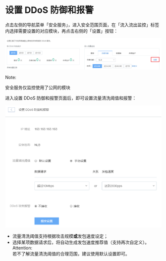 # 设置 DDoS 防御和报警

点击左侧的导航菜单「安全服务」，进入安全范围页面，在「流入流出监控」标签内选择需要设置的对应模块，再点击右侧的「设置」按钮：

![](../image/设置DDoS防御和报警-设置.png)

<span>Note:</span><div class="alertContent">安全服务仅监控使用了公网的模块</div>

进入设置 DDoS 防御和报警页面后，即可设置流量清洗阈值和报警：

![](../image/设置DDoS防御和报警-详情.png)

* 流量清洗阈值支持根据攻击规模**或**发包速度设定；
* 选择某项数据请求后，将自动生成发包速度推荐值（支持再次自定义）。
<span>Attention:</span><div class="alertContent">若不了解流量清洗阈值的合理范围，建议使用默认设置即可。</div>

